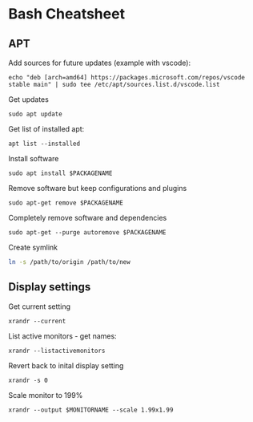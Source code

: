 # Bash Cheatsheet

## APT
Add sources for future updates (example with vscode):
```
echo "deb [arch=amd64] https://packages.microsoft.com/repos/vscode stable main" | sudo tee /etc/apt/sources.list.d/vscode.list
```

Get updates
```
sudo apt update
```

Get list of installed apt:
```
apt list --installed
```

Install software
```
sudo apt install $PACKAGENAME
```

Remove software but keep configurations and plugins
```
sudo apt-get remove $PACKAGENAME
```

Completely remove software and dependencies
```
sudo apt-get --purge autoremove $PACKAGENAME
```

Create symlink
```bash
ln -s /path/to/origin /path/to/new
```

## Display settings
Get current setting
``` 
xrandr --current 
```

List active monitors - get names:
```
xrandr --listactivemonitors
```

Revert back to inital display setting
```
xrandr -s 0
```

Scale monitor to 199%
```
xrandr --output $MONITORNAME --scale 1.99x1.99
```  